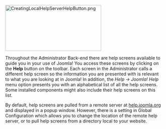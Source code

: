 <!-- Filename: What_are_help_screens%3F / Display title: What are help screens? -->

<img
src="https://docs.joomla.org/images/b/ba/CreatingLocalHelpServerHelpButton.png"
decoding="async" data-file-width="305" data-file-height="146"
width="305" height="146" alt="CreatingLocalHelpServerHelpButton.png" />

Throughout the Administrator Back-end there are help screens available
to guide you in your use of Joomla! You access these screens by clicking
on the **Help** button on the toolbar. Each screen in the Administrator
calls a different help screen so the information you are presented with
is relevant to what you are looking at in Joomla! In addition, the *Help
-\> Joomla! Help* menu option presents you with an alphabetical list of
all the help screens. Some installed components might also include their
help screens on this list.

By default, help screens are pulled from a remote server at
<a href="http://help.joomla.org" class="external text" target="_blank"
rel="noreferrer noopener">help.joomla.org</a> and displayed in a popup
window. However, there is a setting in Global Configuration which allows
you to change the location of the remote help server, or to pull help
screens from a directory local to your website.
